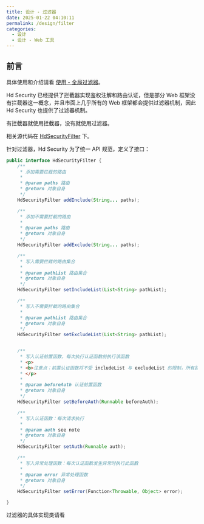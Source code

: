 ```yaml
---
title: 设计 - 过滤器
date: 2025-01-22 04:10:11
permalink: /design/filter
categories:
  - 设计
  - 设计 - Web 工具
---
```



## 前言

具体使用和介绍请看 [使用 - 全局过滤器](/guide/filter)。

Hd Security 已经提供了拦截器实现鉴权注解和路由认证，但是部分 Web 框架没有拦截器这一概念，并且市面上几乎所有的 Web 框架都会提供过滤器机制，因此 Hd Security 也提供了过滤器机制。

有拦截器就使用拦截器，没有就使用过滤器。

相关源代码在 [HdSecurityFilter](https://github.com/Kele-Bingtang/hd-security/tree/master/hd-security-core/src/main/java/cn/youngkbt/hdsecurity/filter/HdSecurityFilter.java) 下。

针对过滤器，Hd Security 为了统一 API 规范，定义了接口：

```java
public interface HdSecurityFilter {
    /**
     * 添加需要拦截的路由
     *
     * @param paths 路由
     * @return 对象自身
     */
    HdSecurityFilter addInclude(String... paths);

    /**
     * 添加不需要拦截的路由
     *
     * @param paths 路由
     * @return 对象自身
     */
    HdSecurityFilter addExclude(String... paths);

    /**
     * 写入需要拦截的路由集合
     *
     * @param pathList 路由集合
     * @return 对象自身
     */
    HdSecurityFilter setIncludeList(List<String> pathList);

    /**
     * 写入不需要拦截的路由集合
     *
     * @param pathList 路由集合
     * @return 对象自身
     */
    HdSecurityFilter setExcludeList(List<String> pathList);


    /**
     * 写入认证前置函数，每次执行认证函数前执行该函数
     * <p>
     * <b>注意点：前置认证函数将不受 includeList 与 excludeList 的限制，所有路由的请求都会进入 beforeAuth</b>
     * </p>
     *
     * @param beforeAuth 认证前置函数
     * @return 对象自身
     */
    HdSecurityFilter setBeforeAuth(Runnable beforeAuth);

    /**
     * 写入认证函数：每次请求执行
     *
     * @param auth see note
     * @return 对象自身
     */
    HdSecurityFilter setAuth(Runnable auth);

    /**
     * 写入异常处理函数：每次认证函数发生异常时执行此函数
     *
     * @param error 异常处理函数
     * @return 对象自身
     */
    HdSecurityFilter setError(Function<Throwable, Object> error);

}
```

过滤器的具体实现类请看 [](https://github.com/Kele-Bingtang/hd-security/tree/master/hd-security-starter/hd-security-spring-boot2-starter/src/main/java/cn/youngkbt/filter/HdSecurityFilterForSevlet.java)

